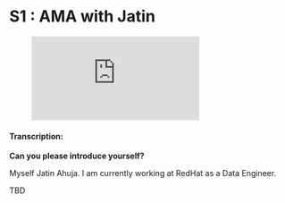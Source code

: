 # S1 : AMA with Jatin


<figure class="video_container">
  <iframe src="https://www.youtube.com/watch?v=az3HxZFxEa0" frameborder="0" allowfullscreen="true"> </iframe>
</figure>


#### Transcription:

**Can you please introduce yourself?**

Myself Jatin Ahuja. I am currently working at RedHat as a Data Engineer. 

TBD 

